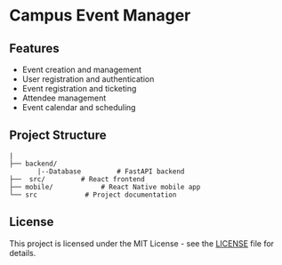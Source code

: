 # Campus Event Manager


## Features
- Event creation and management
- User registration and authentication
- Event registration and ticketing
- Attendee management
- Event calendar and scheduling

## Project Structure
```
|
├── backend/  
       |--Database         # FastAPI backend
├──  src/         # React frontend
├── mobile/            # React Native mobile app
└── src            # Project documentation
```



## License
This project is licensed under the MIT License - see the [LICENSE](LICENSE) file for details.
